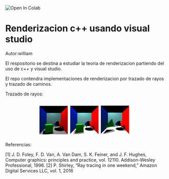 <img src="https://colab.research.google.com/drive/1nFzxd5G2phwIOh-FdCCccFwc9oo0B09z?usp=sharing" alt="Open In Colab"></a>

# Renderizacion c++ usando visual studio

Autor:william

El respositorio se destina a estudiar la teoria de renderizacion partiendo del uso de c++ y visual studio.

El repo contendra implementaciones de renderizacion por trazado de rayos y trazado de caminos.

Trazado de rayos:

<h3 align="center">
  <img src="imagenes/test2.png" width="300">
</h3>

Referencias:

[1] J. D. Foley, F. D. Van, A. Van Dam, S. K. Feiner, and J. F. Hughes, Computer
graphics: principles and practice, vol. 12110. Addison-Wesley Professional, 1996.
[2] P. Shirley, “Ray tracing in one weekend,” Amazon Digital Services LLC, vol. 1,
2016

